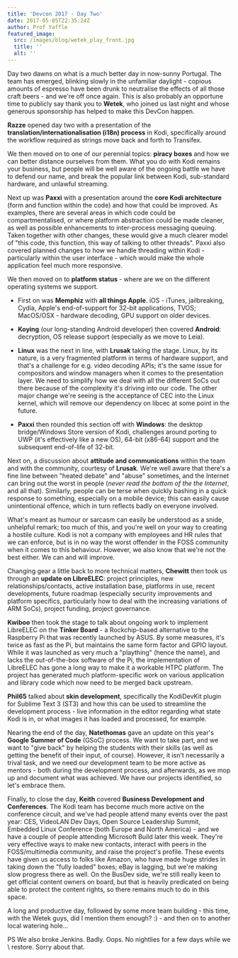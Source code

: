 ```yaml
---
title: 'Devcon 2017 - Day Two'
date: 2017-05-05T22:35:24Z
author: Prof Yaffle
featured_image:
  src: /images/blog/wetek_play_front.jpg
  title: ''
  alt: ''
---
```

Day two dawns on what is a much better day in now-sunny Portugal. The team has emerged, blinking slowly in the unfamiliar daylight - copious amounts of espresso have been drunk to neutralise the effects of all those craft beers - and we're off once again. This is also probably an opportune time to publicly say thank you to **Wetek**, who joined us last night and whose generous sponsorship has helped to make this DevCon happen.

 **Razze** opened day two with a presentation of the **translation/internationalisation (i18n) process** in Kodi, specifically around the workflow required as strings move back and forth to Transifex. 

 We then moved on to one of our perennial topics: **piracy boxes** and how we can better distance ourselves from them. What you do with Kodi remains your business, but people will be well aware of the ongoing battle we have to defend our name, and break the popular link between Kodi, sub-standard hardware, and unlawful streaming.

 Next up was **Paxxi** with a presentation around the **core Kodi architecture** (form and function within the code) and how that could be improved. As examples, there are several areas in which code could be compartmentalised, or where platform abstraction could be made cleaner, as well as possible enhancements to inter-process messaging queuing. Taken together with other changes, these would give a much clearer model of "this code, this function, this way of talking to other threads". Paxxi also covered planned changes to how we handle threading within Kodi - particularly within the user interface - which would make the whole application feel much more responsive.

 We then moved on to **platform status** - where are we on the different operating systems we support.

 
 * First on was **Memphiz** with **all things Apple**. iOS - iTunes, jailbreaking, Cydia, Apple's end-of-support for 32-bit applications, TVOS; MacOS/OSX - hardware decoding, GPU support on older devices.  
 
 * **Koying** (our long-standing Android developer) then covered **Android**: decryption, OS release support (especially as we move to Leia).  
 
 * **Linux** was the next in line, with **Lrusak** taking the stage. Linux, by its nature, is a very fragmented platform in terms of hardware support, and that's a challenge for e.g. video decoding APIs; it's the same issue for compositors and window managers when it comes to the presentation layer. We need to simplify how we deal with all the different SoCs out there because of the complexity it's driving into our code. The other major change we're seeing is the acceptance of CEC into the Linux kernel, which will remove our dependency on libcec at some point in the future.  
 
 * **Paxxi** then rounded this section off with **Windows**: the desktop bridge/Windows Store version of Kodi, challenges around porting to UWP (it's effectively like a new OS), 64-bit (x86-64) support and the subsequent end-of-life of 32-bit.
 
 Next on, a discussion about **attitude and communications** within the team and with the community, courtesy of **Lrusak**. We're well aware that there's a fine line between "heated debate" and "abuse" sometimes, and the Internet can bring out the worst in people (*never read the bottom of the the Internet*, and all that). Similarly, people can be terse when quickly bashing in a quick response to something, especially on a mobile device; this can easily cause unintentional offence, which in turn reflects badly on everyone involved.

 What's meant as humour or sarcasm can easily be understood as a snide, unhelpful remark; too much of this, and you're well on your way to creating a hostile culture. Kodi is not a company with employees and HR rules that we can enforce, but is in no way the worst offender in the FOSS community when it comes to this behaviour. However, we also know that we're not the best either. We can and will improve.

 Changing gear a little back to more technical matters, **Chewitt** then took us through an **update on LibreELEC**: project principles, new relationships/contacts, active installation base, platforms in use, recent developments, future roadmap (especially security improvements and platform specifics, particularly how to deal with the increasing variations of ARM SoCs), project funding, project governance.

 **Kwiboo**  then took the stage to talk about ongoing work to implement LibreELEC on the **Tinker Board** - a Rockchip-based alternative to the Raspberry Pi that was recently launched by ASUS. By some measures, it's twice as fast as the Pi, but maintains the same form factor and GPIO layout. While it was launched as very much a "plaything" (hence the name), and lacks the out-of-the-box software of the Pi, the implementation of LibreELEC has gone a long way to make it a workable HTPC platform. The project has generated much platform-specific work on various application and library code which now need to be merged back upstream.

 **Phil65** talked about **skin development**, specifically the KodiDevKit plugin for Sublime Text 3 (ST3) and how this can be used to streamline the development process - live information in the editor regarding what state Kodi is in, or what images it has loaded and processed, for example.

 Nearing the end of the day, **Natethomas** gave an update on this year's **Google Summer of Code** (GSoC) process. We want to take part, and we want to "give back" by helping the students with their skills (as well as getting the benefit of their input, of course). However, it isn't necessarily a trival task, and we need our development team to be more active as mentors - both during the development process, and afterwards, as we mop up and document what was achieved. We have our projects identified, so let's embrace them.

 Finally, to close the day, **Keith** covered **Business Development and Conferences**. The Kodi team has become much more active on the conference circuit, and we've had people attend many events over the past year: CES, VideoLAN Dev Days, Open Source Leadership Summit, Embedded Linux Conference (both Europe and North America) - and we have a couple of people attending Microsoft Build later this week. They're very effective ways to make new contacts, interact with peers in the FOSS/multimedia community, and raise the project's profile. These events have given us access to folks like Amazon, who have made huge strides in taking down the "fully loaded" boxes; eBay is lagging, but we're making slow progress there as well. On the BusDev side, we're still really keen to get official content owners on board, but that is heavily predicated on being able to protect the content rights, so there remains much to do in this space.

 A long and productive day, followed by some more team building - this time, with the Wetek guys, did I mention them enough? :) - and then on to another local watering hole... 

 PS We also broke Jenkins. Badly. Oops. No nightlies for a few days while we \ restore. Sorry about that.

 
